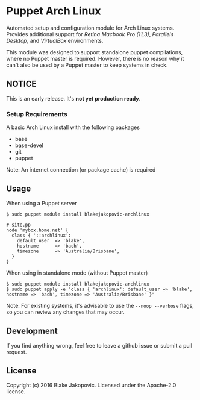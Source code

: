 # Puppet Arch Linux

Automated setup and configuration module for Arch Linux systems. Provides additional support for *Retina Macbook Pro (11,3)*, *Parallels Desktop*, and *VirtualBox* environments.

This module was designed to support standalone puppet compilations, where no Puppet master is required. However, there is no reason why it can't also be used by a Puppet master to keep systems in check.

## NOTICE
This is an early release. It's **not yet production ready**.

### Setup Requirements

A basic Arch Linux install with the following packages

* base
* base-devel
* git
* puppet

Note: An internet connection (or package cache) is required

## Usage

When using a Puppet server

```
$ sudo puppet module install blakejakopovic-archlinux

# site.pp
node 'mybox.home.net' {
  class { '::archlinux':
    default_user  => 'blake',
    hostname      => 'bach',
    timezone      => 'Australia/Brisbane',
  }
}
```

When using in standalone mode (without Puppet master)

```
$ sudo puppet module install blakejakopovic-archlinux
$ sudo puppet apply -e "class { 'archlinux': default_user => 'blake', hostname => 'bach', timezone => 'Australia/Brisbane' }"
```

Note: For existing systems, it's advisable to use the `--noop --verbose` flags, so you can review any changes that may occur.

## Development

If you find anything wrong, feel free to leave a github issue or submit a pull request.

## License
Copyright (c) 2016 Blake Jakopovic. Licensed under the Apache-2.0 license.

